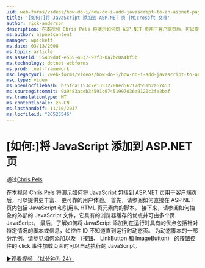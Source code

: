 ```yaml
---
uid: web-forms/videos/how-do-i/how-do-i-add-javascript-to-an-aspnet-page
title: '[如何:]将 JavaScript 添加到 ASP.NET 页 |Microsoft 文档'
author: rick-anderson
description: 在本视频 Chris Pels 将演示如何向 ASP.NET 页用于客户端页后，可以提供更丰富、 更可靠的用户体验中包含 JavaScript...
ms.author: aspnetcontent
manager: wpickett
ms.date: 03/13/2008
ms.topic: article
ms.assetid: 55439d0f-e555-4537-97f3-0a7bc0a4bf5b
ms.technology: dotnet-webforms
ms.prod: .net-framework
msc.legacyurl: /web-forms/videos/how-do-i/how-do-i-add-javascript-to-an-aspnet-page
msc.type: video
ms.openlocfilehash: b75fca1153c7e13532780ed56717d551b2a67453
ms.sourcegitcommit: 9a9483aceb34591c97451997036a9120c3fe2baf
ms.translationtype: MT
ms.contentlocale: zh-CN
ms.lasthandoff: 11/10/2017
ms.locfileid: "26525546"
---
```

<a name="how-do-i-add-javascript-to-an-aspnet-page"></a>[如何:]将 JavaScript 添加到 ASP.NET 页
====================
通过[Chris Pels](https://twitter.com/chrispels)

在本视频 Chris Pels 将演示如何将 JavaScript 包括到 ASP.NET 页用于客户端页后，可以提供更丰富、 更可靠的用户体验。 首先，请参阅如何直接在 ASP.NET 页内包括 JavaScript 和引用从 HTML 页元素内的脚本。 接下来，请参阅如何抽象的外部的 JavaScript 文件，它具有的浏览器缓存的优点并可由多个页 JavaScript。 最后，了解如何将 JavaScript 添加到在运行时具有的优点包括针对特定情况的脚本或信息，如控件 ID 不知道直到运行时动态页。 为动态脚本的一部分示例，请参见如何添加以及 （按钮、 LinkButton 和 ImageButton） 的按钮控件的 click 事件加载页面时可以自动执行的 JavaScript。

[&#9654;观看视频 （以分钟为 24）](https://channel9.msdn.com/Blogs/ASP-NET-Site-Videos/how-do-i-add-javascript-to-an-aspnet-page)
